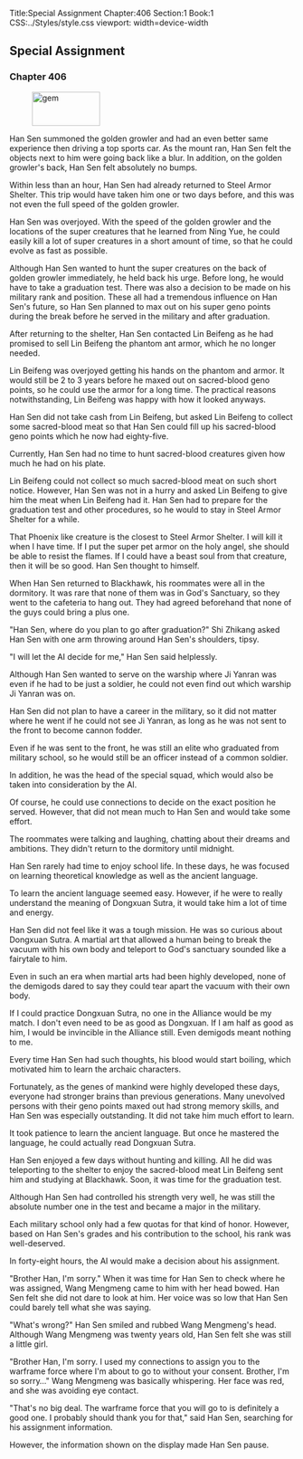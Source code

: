 Title:Special Assignment 
Chapter:406 
Section:1 
Book:1 
CSS:../Styles/style.css 
viewport: width=device-width
  
## Special Assignment
### Chapter 406
  
<figure>
	<img src="../Images/gem.gif" alt="gem" id="gem" width="120" height="60" />
</figure>
  

  
Han Sen summoned the golden growler and had an even better same experience then driving a top sports car. As the mount ran, Han Sen felt the objects next to him were going back like a blur. In addition, on the golden growler's back, Han Sen felt absolutely no bumps.

Within less than an hour, Han Sen had already returned to Steel Armor Shelter. This trip would have taken him one or two days before, and this was not even the full speed of the golden growler.

Han Sen was overjoyed. With the speed of the golden growler and the locations of the super creatures that he learned from Ning Yue, he could easily kill a lot of super creatures in a short amount of time, so that he could evolve as fast as possible.

Although Han Sen wanted to hunt the super creatures on the back of golden growler immediately, he held back his urge. Before long, he would have to take a graduation test. There was also a decision to be made on his military rank and position. These all had a tremendous influence on Han Sen's future, so Han Sen planned to max out on his super geno points during the break before he served in the military and after graduation.

After returning to the shelter, Han Sen contacted Lin Beifeng as he had promised to sell Lin Beifeng the phantom ant armor, which he no longer needed.

Lin Beifeng was overjoyed getting his hands on the phantom and armor. It would still be 2 to 3 years before he maxed out on sacred-blood geno points, so he could use the armor for a long time. The practical reasons notwithstanding, Lin Beifeng was happy with how it looked anyways.

Han Sen did not take cash from Lin Beifeng, but asked Lin Beifeng to collect some sacred-blood meat so that Han Sen could fill up his sacred-blood geno points which he now had eighty-five.

Currently, Han Sen had no time to hunt sacred-blood creatures given how much he had on his plate.

Lin Beifeng could not collect so much sacred-blood meat on such short notice. However, Han Sen was not in a hurry and asked Lin Beifeng to give him the meat when Lin Beifeng had it. Han Sen had to prepare for the graduation test and other procedures, so he would to stay in Steel Armor Shelter for a while.

That Phoenix like creature is the closest to Steel Armor Shelter. I will kill it when I have time. If I put the super pet armor on the holy angel, she should be able to resist the flames. If I could have a beast soul from that creature, then it will be so good. Han Sen thought to himself.

When Han Sen returned to Blackhawk, his roommates were all in the dormitory. It was rare that none of them was in God's Sanctuary, so they went to the cafeteria to hang out. They had agreed beforehand that none of the guys could bring a plus one.

"Han Sen, where do you plan to go after graduation?" Shi Zhikang asked Han Sen with one arm throwing around Han Sen's shoulders, tipsy.

"I will let the AI decide for me," Han Sen said helplessly.

Although Han Sen wanted to serve on the warship where Ji Yanran was even if he had to be just a soldier, he could not even find out which warship Ji Yanran was on.

Han Sen did not plan to have a career in the military, so it did not matter where he went if he could not see Ji Yanran, as long as he was not sent to the front to become cannon fodder.

Even if he was sent to the front, he was still an elite who graduated from military school, so he would still be an officer instead of a common soldier.

In addition, he was the head of the special squad, which would also be taken into consideration by the AI.

Of course, he could use connections to decide on the exact position he served. However, that did not mean much to Han Sen and would take some effort.

The roommates were talking and laughing, chatting about their dreams and ambitions. They didn't return to the dormitory until midnight.

Han Sen rarely had time to enjoy school life. In these days, he was focused on learning theoretical knowledge as well as the ancient language.

To learn the ancient language seemed easy. However, if he were to really understand the meaning of Dongxuan Sutra, it would take him a lot of time and energy.

Han Sen did not feel like it was a tough mission. He was so curious about Dongxuan Sutra. A martial art that allowed a human being to break the vacuum with his own body and teleport to God's sanctuary sounded like a fairytale to him.

Even in such an era when martial arts had been highly developed, none of the demigods dared to say they could tear apart the vacuum with their own body.

If I could practice Dongxuan Sutra, no one in the Alliance would be my match. I don't even need to be as good as Dongxuan. If I am half as good as him, I would be invincible in the Alliance still. Even demigods meant nothing to me.

Every time Han Sen had such thoughts, his blood would start boiling, which motivated him to learn the archaic characters.

Fortunately, as the genes of mankind were highly developed these days, everyone had stronger brains than previous generations. Many unevolved persons with their geno points maxed out had strong memory skills, and Han Sen was especially outstanding. It did not take him much effort to learn.

It took patience to learn the ancient language. But once he mastered the language, he could actually read Dongxuan Sutra.

Han Sen enjoyed a few days without hunting and killing. All he did was teleporting to the shelter to enjoy the sacred-blood meat Lin Beifeng sent him and studying at Blackhawk. Soon, it was time for the graduation test.

Although Han Sen had controlled his strength very well, he was still the absolute number one in the test and became a major in the military.

Each military school only had a few quotas for that kind of honor. However, based on Han Sen's grades and his contribution to the school, his rank was well-deserved.

In forty-eight hours, the AI would make a decision about his assignment.

"Brother Han, I'm sorry." When it was time for Han Sen to check where he was assigned, Wang Mengmeng came to him with her head bowed. Han Sen felt she did not dare to look at him. Her voice was so low that Han Sen could barely tell what she was saying.

"What's wrong?" Han Sen smiled and rubbed Wang Mengmeng's head. Although Wang Mengmeng was twenty years old, Han Sen felt she was still a little girl.

"Brother Han, I'm sorry. I used my connections to assign you to the warframe force where I'm about to go to without your consent. Brother, I'm so sorry…" Wang Mengmeng was basically whispering. Her face was red, and she was avoiding eye contact.

"That's no big deal. The warframe force that you will go to is definitely a good one. I probably should thank you for that," said Han Sen, searching for his assignment information.

However, the information shown on the display made Han Sen pause.